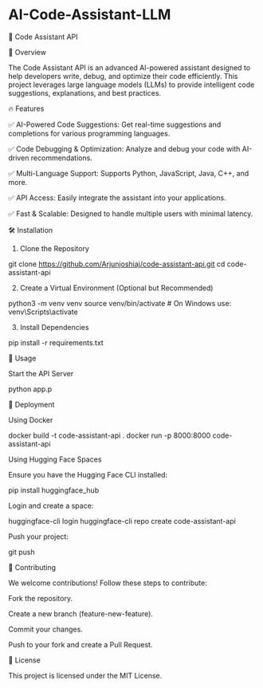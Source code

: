 # AI-Code-Assistant-LLM
🚀 Code Assistant API

📌 Overview

The Code Assistant API is an advanced AI-powered assistant designed to help developers write, debug, and optimize their code efficiently. This project leverages large language models (LLMs) to provide intelligent code suggestions, explanations, and best practices.

🔥 Features

✅ AI-Powered Code Suggestions: Get real-time suggestions and completions for various programming languages.

✅ Code Debugging & Optimization: Analyze and debug your code with AI-driven recommendations.

✅ Multi-Language Support: Supports Python, JavaScript, Java, C++, and more.

✅ API Access: Easily integrate the assistant into your applications.

✅ Fast & Scalable: Designed to handle multiple users with minimal latency.

🛠️ Installation

1. Clone the Repository

 git clone https://github.com/Arjunjoshiaj/code-assistant-api.git
 cd code-assistant-api

2. Create a Virtual Environment (Optional but Recommended)

python3 -m venv venv
source venv/bin/activate  # On Windows use: venv\Scripts\activate

3. Install Dependencies

pip install -r requirements.txt

🚀 Usage

Start the API Server

python app.p

🔗 Deployment

Using Docker

docker build -t code-assistant-api .
docker run -p 8000:8000 code-assistant-api

Using Hugging Face Spaces

Ensure you have the Hugging Face CLI installed:

pip install huggingface_hub

Login and create a space:

huggingface-cli login
huggingface-cli repo create code-assistant-api

Push your project:

git push

🤝 Contributing

We welcome contributions! Follow these steps to contribute:

Fork the repository.

Create a new branch (feature-new-feature).

Commit your changes.

Push to your fork and create a Pull Request.

📜 License

This project is licensed under the MIT License.



